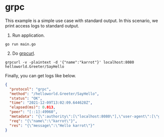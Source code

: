# grpc
This example is a simple use case with standard output. In this scenario, we print access logs to standard output.

1. Run application.
```
go run main.go
```

2. Do [grpcurl](https://github.com/fullstorydev/grpcurl).
```
grpcurl -v -plaintext -d '{"name":"karrot"}' localhost:8080 helloworld.Greeter/SayHello
```

Finally, you can get logs like below.
```json
{
  "protocol": "grpc",
  "method": "/helloworld.Greeter/SayHello",
  "status": "OK",
  "time": "2021-12-09T13:02:09.644628Z",
  "elapsed(ms)": 0.013,
  "peer": "[::1]:49960",
  "metadata": "{\":authority\":[\"localhost:8080\"],\"user-agent\":[\"grpcurl/1.8.2 grpc-go/1.37.0\"]}",
  "req": "{\"name\":\"karrot\"}",
  "res": "{\"message\":\"Hello karrot\"}"
}
```
